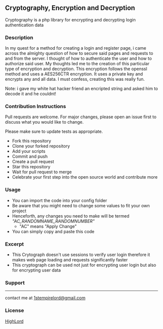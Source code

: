 ## Cryptography, Encryption and Decryption

Cryptography is a php library for encrypting and decrypting login authentication data
### Description

In my quest for a method for creating a login and register page, i came across the almighty question of how to secure said pages and requests to and from the server. I thought of how to authenticate the user and how to authorize said user. My thoughts led me to the creation of this particular type of encryption and decryption. This encryption follows the openssl method and uses a AES256CTR encryption.
It uses a private key and encrypts any and all data.
I must confess, creating this was really fun.

Note: i gave my white hat hacker friend an encripted string and asked him to decode it and he couldnt!

### Contribution Instructions

Pull requests are welcome. For major changes, please open an issue first to discuss what you would like to change.

Please make sure to update tests as appropriate.

- Fork this repository
- Clone your forked repository
- Add your scripts
- Commit and push
- Create a pull request
- Star this repository
- Wait for pull request to merge
- Celebrate your first step into the open source world and contribute more

### Usage

- You can import the code into your config folder
- Be aware that you might need to change some values to fit your own project
- Henceforth, any changes you need to make will be termed *"AC_RANDOMNAME_RANDOMNUMBER"*
    - "AC" means "Apply Change"
- You can simply copy and paste this code

### Excerpt

- This Crytograph doesn't use sessions to verify user login therefore it makes web page loading and requests significantly faster
- This cryptograph can be used not just for encrypting user login but also for encrypting user data

### Support
- - - -
contact me at <1stempirelord@gmail.com>
### License

[HighLord](https://github.com/HighLord/Cryptography/blob/main/LICENSE.txt)